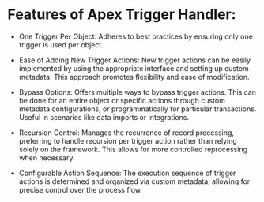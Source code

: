 # Features of Apex Trigger Handler:

- One Trigger Per Object: Adheres to best practices by ensuring only one trigger is used per object.

- Ease of Adding New Trigger Actions: New trigger actions can be easily implemented by using the appropriate interface 
and setting up custom metadata. This approach promotes flexibility and ease of modification.

- Bypass Options: Offers multiple ways to bypass trigger actions. This can be done for an entire object or specific 
actions through custom metadata configurations, or programmatically for particular transactions. Useful in scenarios 
like data imports or integrations.

- Recursion Control: Manages the recurrence of record processing, preferring to handle recursion per trigger action 
rather than relying solely on the framework. This allows for more controlled reprocessing when necessary.

- Configurable Action Sequence: The execution sequence of trigger actions is determined and organized via custom 
metadata, allowing for precise control over the process flow.
